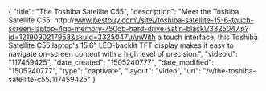 {
    "title": "The Toshiba Satellite C55",
    "description": "Meet the Toshiba Satellite C55: http:\/\/www.bestbuy.com\/site\/toshiba-satellite-15-6-touch-screen-laptop-4gb-memory-750gb-hard-drive-satin-black\/3325047.p?id=1219090217953&skuId=3325047\n\nWith a touch interface, this Toshiba Satellite C55 laptop's 15.6\" LED-backlit TFT display makes it easy to navigate on-screen content with a high level of precision.",
    "videoid": "117459425",
    "date_created": "1505240777",
    "date_modified": "1505240777",
    "type": "captivate",
    "layout": "video",
    "url": "\/v\/the-toshiba-satellite-c55\/117459425"
}